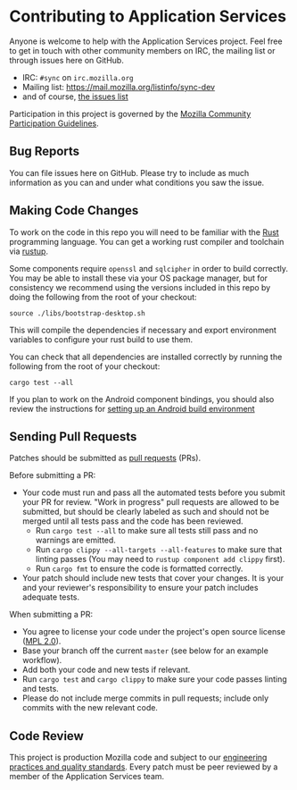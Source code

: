 # Contributing to Application Services

Anyone is welcome to help with the Application Services project. Feel free to get in touch with other community members on IRC, the
mailing list or through issues here on GitHub.

- IRC: `#sync` on `irc.mozilla.org`
- Mailing list: <https://mail.mozilla.org/listinfo/sync-dev>
- and of course, [the issues list](https://github.com/mozilla/application-services/issues)

Participation in this project is governed by the
[Mozilla Community Participation Guidelines](https://www.mozilla.org/en-US/about/governance/policies/participation/).

## Bug Reports ##

You can file issues here on GitHub. Please try to include as much information as you can and under what conditions
you saw the issue.

## Making Code Changes ##

To work on the code in this repo you will need to be familiar with
the [Rust](https://www.rust-lang.org/) programming language.
You can get a working rust compiler and toolchain via [rustup](https://rustup.rs/).

Some components require `openssl` and `sqlcipher` in order to build correctly.
You may be able to install these via your OS package manager, but for consistency
we recommend using the versions included in this repo by doing the following from
the root of your checkout:

```
source ./libs/bootstrap-desktop.sh
```

This will compile the dependencies if necessary and export environment variables
to configure your rust build to use them.

You can check that all dependencies are installed correctly by running the following from the
root of your checkout:

```
cargo test --all
```

If you plan to work on the Android component bindings, you should also review
the instructions for [setting up an Android build environment](https://github.com/mozilla/application-services/blob/master/docs/howtos/setup-android-build-environment.md)

## Sending Pull Requests ##

Patches should be submitted as [pull requests](https://help.github.com/articles/about-pull-requests/) (PRs).

Before submitting a PR:
- Your code must run and pass all the automated tests before you submit your PR for review. "Work in progress" pull requests are allowed to be submitted, but should be clearly labeled as such and should not be merged until all tests pass and the code has been reviewed.
  - Run `cargo test --all` to make sure all tests still pass and no warnings are emitted.
  - Run `cargo clippy --all-targets --all-features` to make sure that linting passes (You may need to `rustup component add clippy` first).
  - Run `cargo fmt` to ensure the code is formatted correctly.
- Your patch should include new tests that cover your changes. It is your and your reviewer's responsibility to ensure your patch includes adequate tests.

When submitting a PR:
- You agree to license your code under the project's open source license ([MPL 2.0](/LICENSE)).
- Base your branch off the current `master` (see below for an example workflow).
- Add both your code and new tests if relevant.
- Run `cargo test` and `cargo clippy` to make sure your code passes linting and tests.
- Please do not include merge commits in pull requests; include only commits with the new relevant code.

## Code Review ##

This project is production Mozilla code and subject to our [engineering practices and quality standards](https://developer.mozilla.org/en-US/docs/Mozilla/Developer_guide/Committing_Rules_and_Responsibilities). Every patch must be peer reviewed by a member of the Application Services team.
